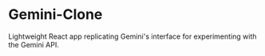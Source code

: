 # Gemini-Clone
Lightweight React app replicating Gemini's interface for experimenting with the Gemini API.
